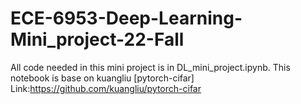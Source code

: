 # ECE-6953-Deep-Learning-Mini_project-22-Fall
All code needed in this mini project is in DL_mini_project.ipynb.
This notebook is base on kuangliu [pytorch-cifar]
Link:https://github.com/kuangliu/pytorch-cifar
